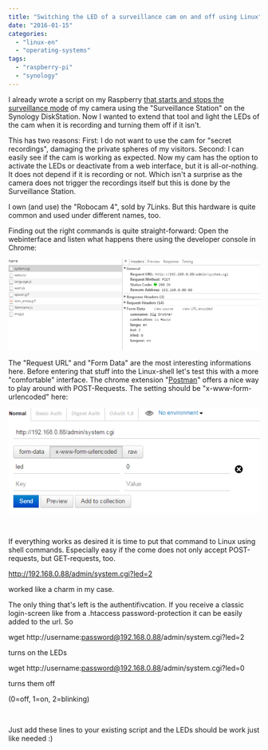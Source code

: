 ```yaml
---
title: "Switching the LED of a surveillance cam on and off using Linux"
date: "2016-01-15"
categories: 
  - "linux-en"
  - "operating-systems"
tags: 
  - "raspberry-pi"
  - "synology"
---
```


I already wrote a script on my Raspberry [that starts and stops the surveillance mode](http://dotnet.work/2016/01/automate-your-synology-surveillancestation-with-some-simple-linux-commands/) of my camera using the "Surveillance Station" on the Synology DiskStation. Now I wanted to extend that tool and light the LEDs of the cam when it is recording and turning them off if it isn't.

This has two reasons: First: I do not want to use the cam for "secret recordings", damaging the private spheres of my visitors. Second: I can easily see if the cam is working as expected. Now my cam has the option to activate the LEDs or deactivate from a web interface, but it is all-or-nothing. It does not depend if it is recording or not. Which isn't a surprise as the camera does not trigger the recordings itself but this is done by the Surveillance Station.

I own (and use) the "Robocam 4", sold by 7Links. But this hardware is quite common and used under different names, too.

Finding out the right commands is quite straight-forward: Open the webinterface and listen what happens there using the developer console in Chrome:

[![konsole](images/konsole.png)](http://dotnet.work/wp-content/uploads/2016/01/konsole.png)

The "Request URL" and "Form Data" are the most interesting informations here. Before entering that stuff into the Linux-shell let's test this with a more "comfortable" interface. The chrome extension "[Postman](https://chrome.google.com/webstore/detail/postman/fhbjgbiflinjbdggehcddcbncdddomop)" offers a nice way to play around with POST-Requests. The setting should be "x-www-form-urlencoded" here:

[![postman](images/postman.png)](http://dotnet.work/wp-content/uploads/2016/01/postman.png)

 

If everything works as desired it is time to put that command to Linux using shell commands. Especially easy if the come does not only accept POST-requests, but GET-requests, too.

http://192.168.0.88/admin/system.cgi?led=2

worked like a charm in my case.

The only thing that's left is the authentifivcation. If you receive a classic login-screen like from a .htaccess password-protection it can be easily added to the url. So

wget http://username:password@192.168.0.88/admin/system.cgi?led=2

turns on the LEDs

wget http://username:password@192.168.0.88/admin/system.cgi?led=0

turns them off

(0=off, 1=on, 2=blinking)

 

Just add these lines to your existing script and the LEDs should be work just like needed :)
